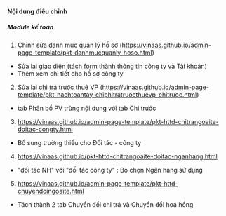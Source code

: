 ﻿#### Nội dung điều chỉnh

##### Module kế toán

1. Chỉnh sửa danh mục quản lý hồ sơ (https://vinaas.github.io/admin-page-template/pkt-danhmucquanly-hoso.html)
 - Sửa lại giao diện (tách form thành thông tin công ty và Tài khoản)
 - Thêm xem chi tiết cho hồ sơ công ty

2. Sửa lại chi trả trước thuê VP (https://vinaas.github.io/admin-page-template/pkt-hachtoantay-chiphitratruocthuevp-chitruoc.html)
 - tab Phân bổ PV trùng nội dung với tab Chi trước

3. https://vinaas.github.io/admin-page-template/pkt-httd-chitrangoaite-doitac-congty.html
- Bổ sung trường thiếu cho Đối tác - công ty

4.  https://vinaas.github.io/pkt-httd-chitrangoaite-doitac-nganhang.html
- "đối tác NH" với "đối tác công ty" : Bỏ chọn Ngân hàng sử dụng

5. https://vinaas.github.io/admin-page-template/pkt-httd-chuyendoingoaite.html
- Tách thành 2 tab Chuyển đổi chi trả và Chuyển đổi hoa hồng 

